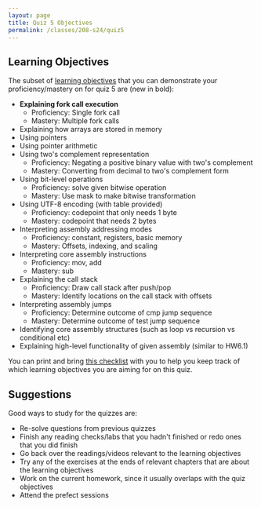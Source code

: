 ```yaml
---
layout: page
title: Quiz 5 Objectives
permalink: /classes/208-s24/quiz5
---
```


## Learning Objectives

The subset of [learning objectives](quizzes-overview) that you can demonstrate your proficiency/mastery on for quiz 5 are (new in bold):

* **Explaining fork call execution**
    * Proficiency: Single fork call
    * Mastery: Multiple fork calls
* Explaining how arrays are stored in memory
* Using pointers
* Using pointer arithmetic
* Using two's complement representation
    * Proficiency: Negating a positive binary value with two's complement
    * Mastery: Converting from decimal to two's complement form
* Using bit-level operations
    * Proficiency: solve given bitwise operation
    * Mastery: Use mask to make bitwise transformation
* Using UTF-8 encoding (with table provided)
    * Proficiency: codepoint that only needs 1 byte
    * Mastery: codepoint that needs 2 bytes
* Interpreting assembly addressing modes
    * Proficiency: constant, registers, basic memory
    * Mastery: Offsets, indexing, and scaling
* Interpreting core assembly instructions
    * Proficiency: mov, add
    * Mastery: sub
* Explaining the call stack
    * Proficiency: Draw call stack after push/pop
    * Mastery: Identify locations on the call stack with offsets
* Interpreting assembly jumps
    * Proficiency: Determine outcome of cmp jump sequence
    * Mastery: Determine outcome of test jump sequence
* Identifying core assembly structures (such as loop vs recursion vs conditional etc)
* Explaining high-level functionality of given assembly (similar to HW6.1)


You can print and bring [this checklist](https://docs.google.com/document/d/1_khtfHhAueQUPa_w-DuRorX1d6PV-MpYI0KoVondkPI/edit?usp=sharing) with you to help you keep track of which learning objectives you are aiming for on this quiz.

## Suggestions
Good ways to study for the quizzes are:
* Re-solve questions from previous quizzes
* Finish any reading checks/labs that you hadn't finished or redo ones that you did finish
* Go back over the readings/videos relevant to the learning objectives
* Try any of the exercises at the ends of relevant chapters that are about the learning objectives
* Work on the current homework, since it usually overlaps with the quiz objectives
* Attend the prefect sessions